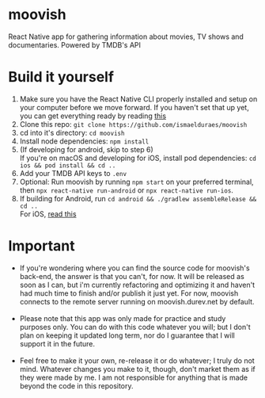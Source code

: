 # moovish

React Native app for gathering information about movies, TV shows and documentaries. Powered by TMDB's API

# Build it yourself

1. Make sure you have the React Native CLI properly installed and setup on your computer before we move forward. If you haven't set that up yet, you can get everything ready by reading [this](https://reactnative.dev/docs/environment-setup)
2. Clone this repo:
   `git clone https://github.com/ismaelduraes/moovish`
3. cd into it's directory:
   `cd moovish`
4. Install node dependencies:
   `npm install`
5. (If developing for android, skip to step 6)
   <br/>If you're on macOS and developing for iOS, install pod dependencies: `cd ios && pod install && cd ..`
6. Add your TMDB API keys to `.env`
7. Optional: Run moovish by running `npm start` on your preferred terminal, then `npx react-native run-android` or `npx react-native run-ios`.
8. If building for Android, run `cd android && ./gradlew assembleRelease && cd ..`
   <br/>For iOS, [read this](https://reactnative.dev/docs/publishing-to-app-store)

# Important

- If you're wondering where you can find the source code for moovish's back-end, the answer is that you can't, for now. It will be released as soon as I can, but i'm currently refactoring and optimizing it and haven't had much time to finish and/or publish it just yet. For now, moovish connects to the remote server running on moovish.durev.net by default.
  <br/>
  <br/>
- Please note that this app was only made for practice and study purposes only. You can do with this code whatever you will; but I don't plan on keeping it updated long term, nor do I guarantee that I will support it in the future.
  <br/>
  <br/>
- Feel free to make it your own, re-release it or do whatever; I truly do not mind. Whatever changes you make to it, though, don't market them as if they were made by me. I am not responsible for anything that is made beyond the code in this repository.
